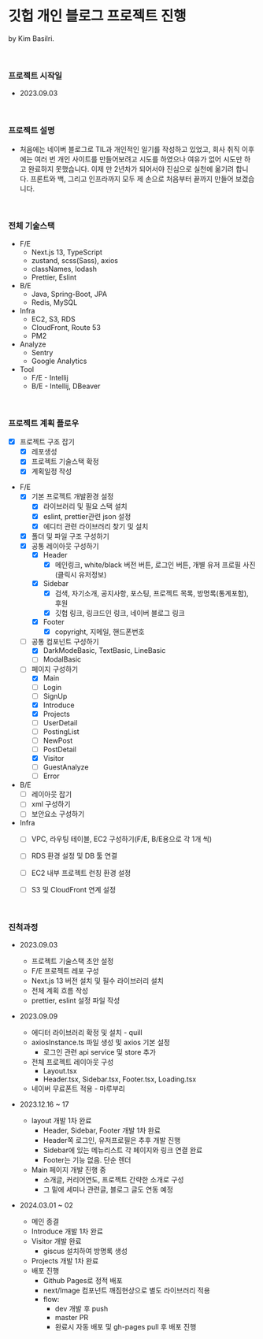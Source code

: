 # 깃헙 개인 블로그 프로젝트 진행

by Kim Basilri.

<br/>

### 프로젝트 시작일
- 2023.09.03

<br/>

### 프로젝트 설명
- 처음에는 네이버 블로그로 TIL과 개인적인 일기를 작성하고 있었고, 회사 취직 이후에는 여러 번 개인 사이트를 만들어보려고 시도를 하였으나 여유가 없어 시도만 하고 완료하지 못했습니다. 이제 만 2년차가 되어서야 진심으로 실천에 옮기려 합니다. 프론트와 백, 그리고 인프라까지 모두 제 손으로 처음부터 끝까지 만들어 보겠습니다.

<br/>

### 전체 기술스택
- F/E
  - Next.js 13, TypeScript
  - zustand, scss(Sass), axios
  - classNames, lodash
  - Prettier, Eslint
- B/E
  - Java, Spring-Boot, JPA
  - Redis, MySQL
- Infra
  - EC2, S3, RDS
  - CloudFront, Route 53
  - PM2
- Analyze
  - Sentry
  - Google Analytics
- Tool
  - F/E - Intellij
  - B/E - Intellij, DBeaver

<br/>

### 프로젝트 계획 플로우
- [x] 프로젝트 구조 잡기
  - [x] 레포생성
  - [x] 프로젝트 기술스택 확정
  - [x] 계획일정 작성
- F/E
  - [x] 기본 프로젝트 개발환경 설정
    - [x] 라이브러리 및 필요 스택 설치
    - [x] eslint, prettier관련 json 설정
    - [x] 에디터 관련 라이브러리 찾기 및 설치
  - [x] 폴더 및 파일 구조 구성하기
  - [x] 공통 레이아웃 구성하기
    - [x] Header
      - [x] 메인링크, white/black 버전 버튼, 로그인 버튼, 개별 유저 프로필 사진(클릭시 유저정보)
    - [x] Sidebar
      - [x] 검색, 자기소개, 공지사항, 포스팅, 프로젝트 목록, 방명록(통계포함), 후원
      - [x] 깃헙 링크, 링크드인 링크, 네이버 블로그 링크
    - [x] Footer
      - [x] copyright, 지메일, 핸드폰번호
  - [ ] 공통 컴포넌트 구성하기
    - [x] DarkModeBasic, TextBasic, LineBasic
    - [ ] ModalBasic
  - [ ] 페이지 구성하기
    - [x] Main
    - [ ] Login
    - [ ] SignUp
    - [x] Introduce
    - [x] Projects
    - [ ] UserDetail
    - [ ] PostingList
    - [ ] NewPost
    - [ ] PostDetail
    - [x] Visitor
    - [ ] GuestAnalyze
    - [ ] Error
- B/E
  - [ ] 레이아웃 잡기
  - [ ] xml 구성하기
  - [ ] 보안요소 구성하기
- Infra
  - [ ] VPC, 라우팅 테이블, EC2 구성하기(F/E, B/E용으로 각 1개 씩)
  - [ ] RDS 환경 설정 및 DB 툴 연결
  - [ ] EC2 내부 프로젝트 런칭 환경 설정
  - [ ] S3 및 CloudFront 연계 설정


<br/>

### 진척과정
- 2023.09.03
  - 프로젝트 기술스택 초안 설정
  - F/E 프로젝트 레포 구성
  - Next.js 13 버전 설치 및 필수 라이브러리 설치
  - 전체 계획 흐름 작성
  - prettier, eslint 설정 파일 작성


- 2023.09.09
  - 에디터 라이브러리 확정 및 설치 - quill
  - axiosInstance.ts 파일 생성 및 axios 기본 설정
    - 로그인 관련 api service 및 store 추가
  - 전체 프로젝트 레이아웃 구성
    - Layout.tsx 
    - Header.tsx, Sidebar.tsx, Footer.tsx, Loading.tsx
  - 네이버 무료폰트 적용 - 마루부리


- 2023.12.16 ~ 17
  - layout 개발 1차 완료
    - Header, Sidebar, Footer 개발 1차 완료
    - Header쪽 로그인, 유저프로필은 추후 개발 진행
    - Sidebar에 있는 메뉴리스트 각 페이지와 링크 연결 완료
    - Footer는 기능 없음. 단순 렌더
  - Main 페이지 개발 진행 중
    - 소개글, 커리어연도, 프로젝트 간략한 소개로 구성
    - 그 밑에 세미나 관련글, 블로그 글도 연동 예정


- 2024.03.01 ~ 02
  - 메인 종결
  - Introduce 개발 1차 완료
  - Visitor 개발 완료
    - giscus 설치하여 방명록 생성
  - Projects 개발 1차 완료
  - 배포 진행
    - Github Pages로 정적 배포
    - next/Image 컴포넌트 깨짐현상으로 별도 라이브러리 적용
    - flow:
      - dev 개발 후 push
      - master PR
      - 완료시 자동 배포 및 gh-pages pull 후 배포 진행